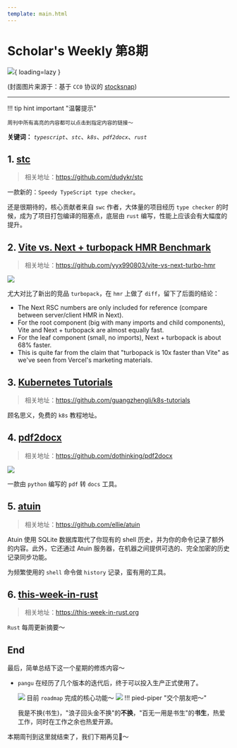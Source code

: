 ```yaml
---
template: main.html
---
```


# Scholar's Weekly 第8期

![](https://to-out-use.oss-cn-hangzhou.aliyuncs.com/common/dZHXFx.jpg?x-oss-process=image/auto-orient,1/interlace,1/quality,q_90/format,webp){ loading=lazy }


(封面图片来源于：基于 `CC0` 协议的 [stocksnap](https://stocksnap.io/photo/marsh-wetland-QIGOGM5HGI))

------

!!! tip hint important "温馨提示"

    周刊中所有高亮的内容都可以点击到指定内容的链接～

**关键词：** *`typescript`*、*`stc`*、*`k8s`*、*`pdf2docx`*、*`rust`*

## 1. [stc](https://github.com/dudykr/stc)
> 相关地址：https://github.com/dudykr/stc

一款新的：`Speedy TypeScript type checker`。

还是很期待的，核心贡献者来自 `swc` 作者，大体量的项目经历 `type checker` 的时候，成为了项目打包编译的阻塞点，底层由 `rust` 编写，性能上应该会有大幅度的提升。

## 2. [Vite vs. Next + turbopack HMR Benchmark](https://github.com/yyx990803/vite-vs-next-turbo-hmr)

> 相关地址：https://github.com/yyx990803/vite-vs-next-turbo-hmr

![](https://to-out-use.oss-cn-hangzhou.aliyuncs.com/common/FsDfeL.png?x-oss-process=image/auto-orient,1/interlace,1/quality,q_90/format,webp)

尤大对比了新出的竞品 `turbopack`，在 `hmr` 上做了 `diff`，留下了后面的结论：

- The Next RSC numbers are only included for reference (compare between server/client HMR in Next).
- For the root component (big with many imports and child components), Vite and Next + turbopack are almost equally fast.
- For the leaf component (small, no imports), Next + turbopack is about 68% faster.
- This is quite far from the claim that "turbopack is 10x faster than Vite" as we've seen from Vercel's marketing materials.

## 3. [Kubernetes Tutorials](https://github.com/guangzhengli/k8s-tutorials)

> 相关地址：https://github.com/guangzhengli/k8s-tutorials

顾名思义，免费的 `k8s` 教程地址。

## 4. [pdf2docx](https://github.com/dothinking/pdf2docx)

> 相关地址：https://github.com/dothinking/pdf2docx

![](https://to-out-use.oss-cn-hangzhou.aliyuncs.com/common/t55k8D.png?x-oss-process=image/auto-orient,1/interlace,1/quality,q_90/format,webp)

一款由 `python` 编写的 `pdf` 转 `docs` 工具。

## 5. [atuin](https://github.com/ellie/atuin)

> 相关地址：https://github.com/ellie/atuin

Atuin 使用 SQLite 数据库取代了你现有的 shell 历史，并为你的命令记录了额外的内容。此外，它还通过 Atuin 服务器，在机器之间提供可选的、完全加密的历史记录同步功能。

为频繁使用的 `shell` 命令做 `history` 记录，蛮有用的工具。

## 6. [this-week-in-rust](https://this-week-in-rust.org/)

> 相关地址：https://this-week-in-rust.org

`Rust` 每周更新摘要～



## End

最后，简单总结下这一个星期的修炼内容～

- `pangu` 在经历了几个版本的迭代后，终于可以投入生产正式使用了。

    ![](https://to-out-use.oss-cn-hangzhou.aliyuncs.com/common/nF2PPN.png?x-oss-process=image/auto-orient,1/interlace,1/quality,q_90/format,webp)
     目前 `roadmap` 完成的核心功能～
    ![](https://to-out-use.oss-cn-hangzhou.aliyuncs.com/common/VulE1A.png?x-oss-process=image/auto-orient,1/interlace,1/quality,q_90/format,webp)
!!! pied-piper "交个朋友吧～"

    我是不换(书生)，"浪子回头金不换"的**不换**，"百无一用是书生"的**书生**，热爱工作，同时在工作之余也热爱开源。

本期周刊到这里就结束了，我们下期再见👋～
